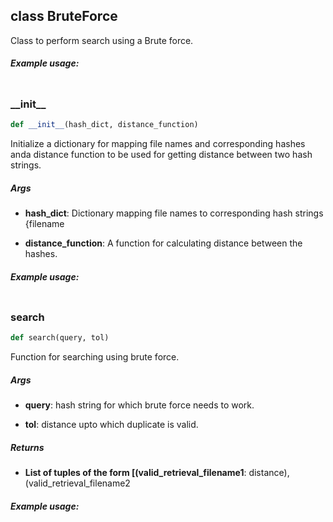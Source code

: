 ## class BruteForce
Class to perform search using a Brute force.


##### Example usage:
```python
```
### \_\_init\_\_
```python
def __init__(hash_dict, distance_function)
```
Initialize a dictionary for mapping file names and corresponding hashes anda  distance function to be used for getting distance between two hash strings.


##### Args
* **hash_dict**: Dictionary mapping file names to corresponding hash strings {filename

* **distance_function**: A function for calculating distance between the hashes.

##### Example usage:
```python
```

### search
```python
def search(query, tol)
```
Function for searching using brute force.


##### Args
* **query**: hash string for which brute force needs to work.

* **tol**: distance upto which duplicate is valid.

##### Returns
* **List of tuples of the form [(valid_retrieval_filename1**: distance), (valid_retrieval_filename2

##### Example usage:
```python
```


